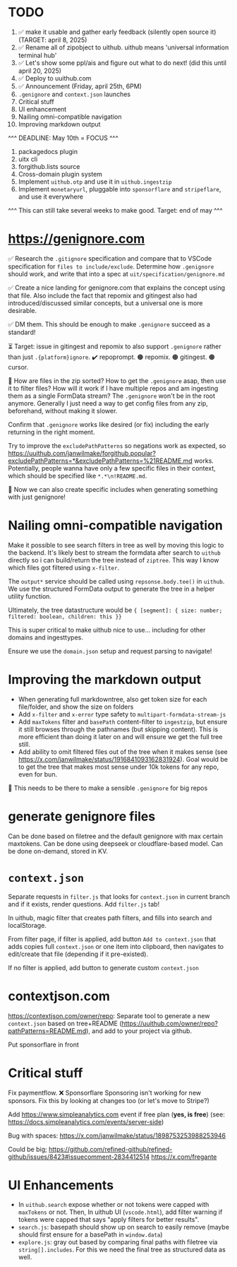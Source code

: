 # TODO

1. ✅ make it usable and gather early feedback (silently open source it) (TARGET: april 8, 2025)
2. ✅ Rename all of zipobject to uithub. uithub means 'universal information terminal hub'
3. ✅ Let's show some ppl/ais and figure out what to do next! (did this until april 20, 2025)
4. ✅ Deploy to uuithub.com
5. ✅ Announcement (Friday, april 25th, 6PM)
6. `.genignore` and `context.json` launches
7. Critical stuff
8. UI enhancement
9. Nailing omni-compatible navigation
10. Improving markdown output

^^^ DEADLINE: May 10th = FOCUS ^^^

1.  packagedocs plugin
2.  uitx cli
3.  forgithub.lists source
4.  Cross-domain plugin system
5.  Implement `uithub.otp` and use it in `uithub.ingestzip`
6.  Implement `monetaryurl`, pluggable into `sponsorflare` and `stripeflare`, and use it everywhere

^^^ This can still take several weeks to make good. Target: end of may ^^^

# https://genignore.com

✅ Research the `.gitignore` specification and compare that to VSCode specification for `files to include/exclude`. Determine how `.genignore` should work, and write that into a spec at `uit/specification/genignore.md`

✅ Create a nice landing for genignore.com that explains the concept using that file. Also include the fact that repomix and gitingest also had introduced/discussed similar concepts, but a universal one is more desirable.

✅ DM them. This should be enough to make `.genignore` succeed as a standard!

⏳ Target: issue in gitingest and repomix to also support `.genignore` rather than just `.{platform}ignore`. ✔️ repoprompt. 🟠 repomix. 🟠 gitingest. 🟠 cursor.

🤔 How are files in the zip sorted? How to get the `.genignore` asap, then use it to filter files? How will it work if I have multiple repos and am ingesting them as a single FormData stream? The `.genignore` won't be in the root anymore. Generally I just need a way to get config files from any zip, beforehand, without making it slower.

Confirm that `.genignore` works like desired (or fix) including the early returning in the right moment.

Try to improve the `excludePathPatterns` so negations work as expected, so https://uuithub.com/janwilmake/forgithub.popular?excludePathPatterns=*&excludePathPatterns=%21README.md works. Potentially, people wanna have only a few specific files in their context, which should be specified like `*.*\n!README.md`.

🎉 Now we can also create specific includes when generating something with just genignore!

# Nailing omni-compatible navigation

Make it possible to see search filters in tree as well by moving this logic to the backend. It's likely best to stream the formdata after search to `uithub` directly so i can build/return the tree instead of `ziptree`. This way I know which files got filtered using `x-filter`.

The `output*` service should be called using `repsonse.body.tee()` in `uithub`. We use the structured FormData output to generate the tree in a helper utility function.

Ultimately, the tree datastructure would be `{ [segment]: { size: number; filtered: boolean, children: this }}`

This is super critical to make uithub nice to use... including for other domains and ingesttypes.

Ensure we use the `domain.json` setup and request parsing to navigate!

# Improving the markdown output

- When generating full markdowntree, also get token size for each file/folder, and show the size on folders
- Add `x-filter` and `x-error` type safety to `multipart-formdata-stream-js`
- Add `maxTokens` filter and `basePath` content-filter to `ingestzip`, but ensure it still browses through the pathnames (but skipping content). This is more efficient than doing it later on and will ensure we get the full tree still.
- Add ability to omit filtered files out of the tree when it makes sense (see https://x.com/janwilmake/status/1916841093162831924). Goal would be to get the tree that makes most sense under 10k tokens for any repo, even for bun.

🤔 This needs to be there to make a sensible `.genignore` for big repos

# generate genignore files

Can be done based on filetree and the default genignore with max certain maxtokens. Can be done using deepseek or cloudflare-based model. Can be done on-demand, stored in KV.

# `context.json`

Separate requests in `filter.js` that looks for `context.json` in current branch and if it exists, render questions. Add `filter.js` tab!

In uithub, magic filter that creates path filters, and fills into search and localStorage.

From filter page, if filter is applied, add button `Add to context.json` that adds copies full `context.json` or one item into clipboard, then navigates to edit/create that file (depending if it pre-existed).

If no filter is applied, add button to generate custom `context.json`

# contextjson.com

https://contextjson.com/owner/repo: Separate tool to generate a new `context.json` based on tree+README (https://uuithub.com/owner/repo?pathPatterns=README.md), and add to your project via github.

Put sponsorflare in front

# Critical stuff

Fix paymentflow. ❌ Sponsorflare Sponsoring isn't working for new sponsors. Fix this by looking at changes too (or let's move to Stripe?)

Add https://www.simpleanalytics.com event if free plan (**yes, is free**) (see: https://docs.simpleanalytics.com/events/server-side)

Bug with spaces: https://x.com/janwilmake/status/1898753253988253946

Could be big; https://github.com/refined-github/refined-github/issues/8423#issuecomment-2834412514 https://x.com/fregante

# UI Enhancements

- In `uithub.search` expose whether or not tokens were capped with `maxTokens` or not. Then, In uithub UI (`vscode.html`), add filter warning if tokens were capped that says "apply filters for better results".
- `search.js`: basepath should show up on search to easily remove (maybe should first ensure for a basePath in `window.data`)
- `explore.js`: gray out based by comparing final paths with filetree via `string[].includes`. For this we need the final tree as structured data as well.
